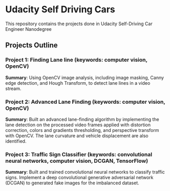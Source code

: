 # Udacity Self Driving Cars
This repository contains the projects done in Udacity Self-Driving Car Engineer Nanodegree

## Projects Outline

### Project 1: Finding Lane line (keywords: computer vision, OpenCV)
**Summary**: Using OpenCV image analysis, including image masking, Canny edge detection, and Hough Transform, to detect lane lines in a video stream. 

### Project 2: Advanced Lane Finding (keywords: computer vision, OpenCV)
**Summary**: Built an advanced lane-finding algorithm by implementing the lane detection on the processed video frames applied with distortion correction, colors and gradients thresholding, and perspective transform with OpenCV. The lane curvature and vehicle displacement are also identified.

### Project 3: Traffic Sign Classifier (keywords: convolutional neural networks, computer vision, DCGAN, TensorFlow)
**Summary**: Built and trained convolutional neural networks to classify traffic signs. Implement a deep convolutional generative adversarial network (DCGAN) to generated fake images for the imbalanced dataset.

